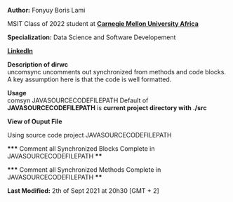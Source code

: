 **Author:** Fonyuy Boris Lami

MSIT Class of 2022 student at [**Carnegie Mellon University Africa**](https://www.africa.engineering.cmu.edu/about/index.html)

**Specialization:** Data Science and Software Developement

[**LinkedIn**](https://www.linkedin.com/in/borislami/)

**Description of dirwc**<br>
uncomsync uncomments out synchronized from methods and code blocks.
A key assumption here is that the code is well formatted.

**Usage**<br>
comsyn JAVASOURCECODEFILEPATH
Default of **JAVASOURCECODEFILEPATH** is **current project directory with ./src**<br>

**View of Ouput File**<br>

Using source code project JAVASOURCECODEFILEPATH <br>

**\*\*\*** Comment all Synchronized Blocks Complete in JAVASOURCECODEFILEPATH **\*\*** <br>

**\*\*\*** Comment all Synchronized Methods Complete in JAVASOURCECODEFILEPATH **\*\*** <br>

**Last Modified:**
2th of Sept 2021 at 20h30 [GMT + 2]
